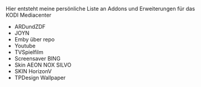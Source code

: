 Hier entsteht meine persönliche Liste an Addons und Erweiterungen für das KODI Mediacenter

- ARDundZDF
- JOYN
- Emby über repo
- Youtube
- TVSpielfilm
- Screensaver BING
- Skin AEON NOX SILVO
- SKIN HorizonV
- TPDesign Wallpaper

